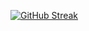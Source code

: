 
[![GitHub Streak](https://streak-stats.demolab.com?user=kaylacampbell1&theme=shadow-green&hide_border=true&card_width=1000)](https://git.io/streak-stats)
<!--![Top Langs](https://github-readme-stats.vercel.app/api/top-langs/?username=kaylacampbell1&layout=compact)-->
